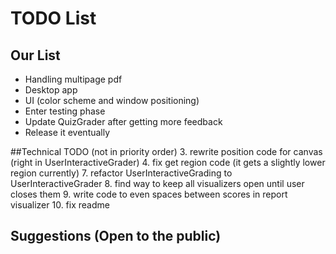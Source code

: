 # TODO List

## Our List
- Handling multipage pdf
- Desktop app
- UI (color scheme and window positioning)
- Enter testing phase
- Update QuizGrader after getting more feedback
- Release it eventually

##Technical TODO (not in priority order)
3. rewrite position code for canvas (right in UserInteractiveGrader)
4. fix get region code (it gets a slightly lower region currently)
7. refactor UserInteractiveGrading to UserInteractiveGrader
8. find way to keep all visualizers open until user closes them
9. write code to even spaces between scores in report visualizer
10. fix readme

## Suggestions (Open to the public)
